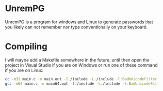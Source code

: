 # UnremPG

UnremPG is a program for windows and Linux to generate passwords that you likely can not remember nor type conventionally on your keyboard.

# Compiling

I will maybe add a Makefile somewhere in the future, until then open the project in Visual Studio if you are on Windows or run one of these command if you are on Linux:  
```bash
cc -m32 main.c -o main.out -I./include -L./include -l:BadUnicodeFilter.a  
gcc -m64 main.c -o main64.out -I./include -L./include -l:BadUnicodeFilter64.a  
```

